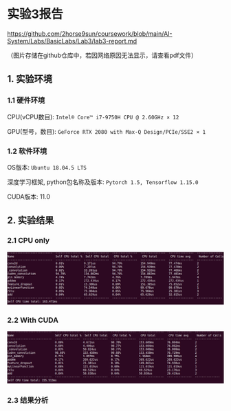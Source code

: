 # 实验3报告

https://github.com/2horse9sun/coursework/blob/main/AI-System/Labs/BasicLabs/Lab3/lab3-report.md

（图片存储在github仓库中，若因网络原因无法显示，请查看pdf文件）

## 1. 实验环境

### 1.1 硬件环境

CPU(vCPU数目): `Intel® Core™ i7-9750H CPU @ 2.60GHz × 12 `

GPU(型号，数目): `GeForce RTX 2080 with Max-Q Design/PCIe/SSE2 × 1`

### 1.2 软件环境

OS版本: `Ubuntu 18.04.5 LTS`

深度学习框架, python包名称及版本: `Pytorch 1.5, Tensorflow 1.15.0`

CUDA版本: 11.0

## 2. 实验结果

### 2.1 CPU only

![Lab3-cpu](https://raw.githubusercontent.com/2horse9sun/coursework/main/AI-System/imgs/Lab3-cpu.png)

### 2.2 With CUDA

![Lab3-cuda](https://raw.githubusercontent.com/2horse9sun/coursework/main/AI-System/imgs/Lab3-cuda.png)

### 2.3 结果分析